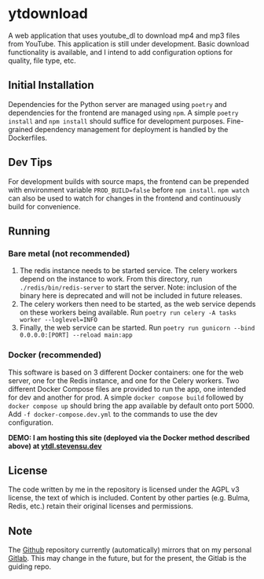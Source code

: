 # ytdownload

A web application that uses youtube_dl to download mp4 and mp3 files from YouTube. This application is still under development. Basic download functionality is available, and I intend to add configuration options for quality, file type, etc.

## Initial Installation
Dependencies for the Python server are managed using `poetry` and dependencies for the frontend are managed using `npm`.
A simple `poetry install` and `npm install` should suffice for development purposes. Fine-grained dependency management
for deployment is handled by the Dockerfiles.

## Dev Tips
For development builds with source maps, the frontend can be prepended with environment variable `PROD_BUILD=false`
before `npm install`. `npm watch` can also be used to watch for changes in the frontend and continuously build for
convenience.

## Running

### Bare metal (not recommended)
1. The redis instance needs to be started service. The celery workers depend on the instance to work. From this directory, run `./redis/bin/redis-server` to start the server. Note: inclusion of the binary here is deprecated and will not be included in future releases.
2. The celery workers then need to be started, as the web service depends on these workers being available. Run `poetry run celery -A tasks worker --loglevel=INFO`
3. Finally, the web service can be started. Run `poetry run gunicorn --bind 0.0.0.0:[PORT] --reload main:app`

### Docker (recommended)
This software is based on 3 different Docker containers: one for the web server, one for the Redis instance, and one for the Celery workers. Two different Docker Compose files are provided to run the app, one intended for dev and another for prod. A simple `docker compose build` followed by `docker compose up` should bring the app available by default onto port 5000. Add `-f docker-compose.dev.yml` to the commands to use the dev configuration.

**DEMO: I am hosting this site (deployed via the Docker method described above) at [ytdl.stevensu.dev](https://ytdl.stevensu.dev)**

## License
The code written by me in the repository is licensed under the AGPL v3 license, the text of which is included. Content by other parties (e.g. Bulma, Redis, etc.) retain their original licenses and permissions. 

## Note
The [Github](https://github.com/lakewood999/ytdownloader) repository currently (automatically) mirrors that on my personal [Gitlab](https://git.stevensu.dev/lakewood999/ytdownloader). This may change in the future, but for the present, the Gitlab is the guiding repo.
